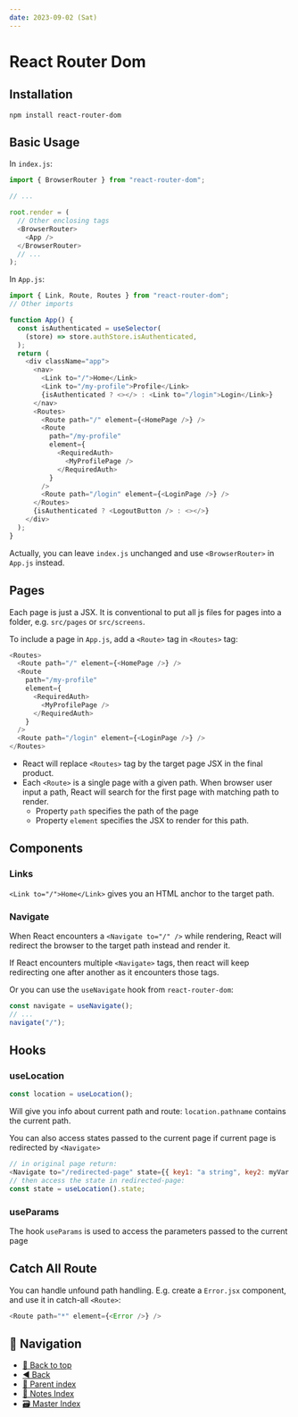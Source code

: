 ```yaml
---
date: 2023-09-02 (Sat)
---
```


# React Router Dom

## Installation

`npm install react-router-dom`

## Basic Usage

In `index.js`:

```js
import { BrowserRouter } from "react-router-dom";

// ...

root.render = (
  // Other enclosing tags
  <BrowserRouter>
    <App />
  </BrowserRouter>
  // ...
);
```

In `App.js`:

```js
import { Link, Route, Routes } from "react-router-dom";
// Other imports

function App() {
  const isAuthenticated = useSelector(
    (store) => store.authStore.isAuthenticated,
  );
  return (
    <div className="app">
      <nav>
        <Link to="/">Home</Link>
        <Link to="/my-profile">Profile</Link>
        {isAuthenticated ? <></> : <Link to="/login">Login</Link>}
      </nav>
      <Routes>
        <Route path="/" element={<HomePage />} />
        <Route
          path="/my-profile"
          element={
            <RequiredAuth>
              <MyProfilePage />
            </RequiredAuth>
          }
        />
        <Route path="/login" element={<LoginPage />} />
      </Routes>
      {isAuthenticated ? <LogoutButton /> : <></>}
    </div>
  );
}
```

Actually, you can leave `index.js` unchanged and use `<BrowserRouter>` in
`App.js` instead.

## Pages

Each page is just a JSX. It is conventional to put all js files for pages into a
folder, e.g. `src/pages` or `src/screens`.

To include a page in `App.js`, add a `<Route>` tag in `<Routes>` tag:

```js
<Routes>
  <Route path="/" element={<HomePage />} />
  <Route
    path="/my-profile"
    element={
      <RequiredAuth>
        <MyProfilePage />
      </RequiredAuth>
    }
  />
  <Route path="/login" element={<LoginPage />} />
</Routes>
```

- React will replace `<Routes>` tag by the target page JSX in the final product.
- Each `<Route>` is a single page with a given path. When browser user input a
  path, React will search for the first page with matching path to render.
  - Property `path` specifies the path of the page
  - Property `element` specifies the JSX to render for this path.

## Components

### Links

`<Link to="/">Home</Link>` gives you an HTML anchor to the target path.

### Navigate

When React encounters a `<Navigate to="/" />` while rendering, React will
redirect the browser to the target path instead and render it.

If React encounters multiple `<Navigate>` tags, then react will keep redirecting
one after another as it encounters those tags.

Or you can use the `useNavigate` hook from `react-router-dom`:

```javascript
const navigate = useNavigate();
// ...
navigate("/");
```

## Hooks

### useLocation

```js
const location = useLocation();
```

Will give you info about current path and route: `location.pathname` contains
the current path.

You can also access states passed to the current page if current page is
redirected by `<Navigate>`

```js
// in original page return:
<Navigate to="/redirected-page" state={{ key1: "a string", key2: myVar }} />;
// then access the state in redirected-page:
const state = useLocation().state;
```

### useParams

The hook `useParams` is used to access the parameters passed to the current page

## Catch All Route

You can handle unfound path handling. E.g. create a `Error.jsx` component, and
use it in catch-all `<Route>`:

```javascript
<Route path="*" element={<Error />} />
```

## 🧭 Navigation

- [🔼 Back to top](#)
- [◀️ Back](react.md)
- [🔖 Parent index](../../../index.md)
- [📑 Notes Index](../../../index.md)
- [🗃️ Master Index](../../../../index.md)
